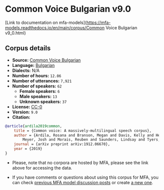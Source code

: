 
# Common Voice Bulgarian v9.0

[Link to documentation on mfa-models](https://mfa-models.readthedocs.io/en/main/corpus/Common Voice Bulgarian v9_0.html)

## Corpus details

- **Source:** [Common Voice Bulgarian](https://voice.mozilla.org/en/datasets)
- **Language:** [Bulgarian](https://en.wikipedia.org/wiki/Bulgarian_language)
- **Dialects:** N/A
- **Number of hours:** `12.06`
- **Number of utterances:** `7,921`
- **Number of speakers:** `62`
  - **Female speakers:** `6`
  - **Male speakers:** `13`
  - **Unknown speakers:** `37`
- **License:** [CC-0](https://creativecommons.org/publicdomain/zero/1.0/)
- **Version:** `9.0`
- **Citation:**
```bibtex
@article{ardila2019common,
	title = {Common voice: A massively-multilingual speech corpus},
	author = {Ardila, Rosana and Branson, Megan and Davis, Kelly and Henretty, Michael and Kohler, Michael and
		Meyer, Josh and Morais, Reuben and Saunders, Lindsay and Tyers, Francis M and Weber, Gregor},
	journal = {arXiv preprint arXiv:1912.06670},
	year = {2019}
}
```

- Please, note that no corpora are hosted by MFA, please see the link above for accessing the data.

- If you have comments or questions about using this corpus for MFA, you can check [previous MFA model discussion posts](https://github.com/MontrealCorpusTools/mfa-models/discussions?discussions_q=Common+Voice+Bulgarian+v9.0) or create [a new one](https://github.com/MontrealCorpusTools/mfa-models/discussions/new).
